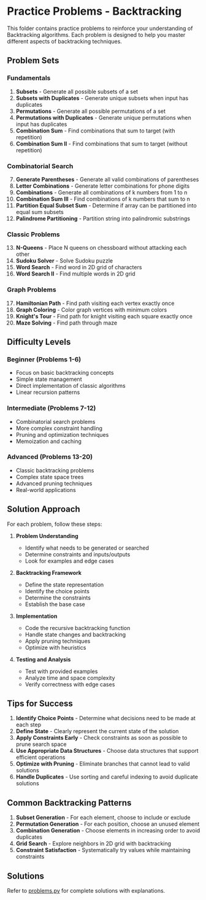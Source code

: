 # Practice Problems - Backtracking

This folder contains practice problems to reinforce your understanding of Backtracking algorithms. Each problem is designed to help you master different aspects of backtracking techniques.

## Problem Sets

### Fundamentals
1. **Subsets** - Generate all possible subsets of a set
2. **Subsets with Duplicates** - Generate unique subsets when input has duplicates
3. **Permutations** - Generate all possible permutations of a set
4. **Permutations with Duplicates** - Generate unique permutations when input has duplicates
5. **Combination Sum** - Find combinations that sum to target (with repetition)
6. **Combination Sum II** - Find combinations that sum to target (without repetition)

### Combinatorial Search
7. **Generate Parentheses** - Generate all valid combinations of parentheses
8. **Letter Combinations** - Generate letter combinations for phone digits
9. **Combinations** - Generate all combinations of k numbers from 1 to n
10. **Combination Sum III** - Find combinations of k numbers that sum to n
11. **Partition Equal Subset Sum** - Determine if array can be partitioned into equal sum subsets
12. **Palindrome Partitioning** - Partition string into palindromic substrings

### Classic Problems
13. **N-Queens** - Place N queens on chessboard without attacking each other
14. **Sudoku Solver** - Solve Sudoku puzzle
15. **Word Search** - Find word in 2D grid of characters
16. **Word Search II** - Find multiple words in 2D grid

### Graph Problems
17. **Hamiltonian Path** - Find path visiting each vertex exactly once
18. **Graph Coloring** - Color graph vertices with minimum colors
19. **Knight's Tour** - Find path for knight visiting each square exactly once
20. **Maze Solving** - Find path through maze

## Difficulty Levels

### Beginner (Problems 1-6)
- Focus on basic backtracking concepts
- Simple state management
- Direct implementation of classic algorithms
- Linear recursion patterns

### Intermediate (Problems 7-12)
- Combinatorial search problems
- More complex constraint handling
- Pruning and optimization techniques
- Memoization and caching

### Advanced (Problems 13-20)
- Classic backtracking problems
- Complex state space trees
- Advanced pruning techniques
- Real-world applications

## Solution Approach

For each problem, follow these steps:

1. **Problem Understanding**
   - Identify what needs to be generated or searched
   - Determine constraints and inputs/outputs
   - Look for examples and edge cases

2. **Backtracking Framework**
   - Define the state representation
   - Identify the choice points
   - Determine the constraints
   - Establish the base case

3. **Implementation**
   - Code the recursive backtracking function
   - Handle state changes and backtracking
   - Apply pruning techniques
   - Optimize with heuristics

4. **Testing and Analysis**
   - Test with provided examples
   - Analyze time and space complexity
   - Verify correctness with edge cases

## Tips for Success

1. **Identify Choice Points** - Determine what decisions need to be made at each step
2. **Define State** - Clearly represent the current state of the solution
3. **Apply Constraints Early** - Check constraints as soon as possible to prune search space
4. **Use Appropriate Data Structures** - Choose data structures that support efficient operations
5. **Optimize with Pruning** - Eliminate branches that cannot lead to valid solutions
6. **Handle Duplicates** - Use sorting and careful indexing to avoid duplicate solutions

## Common Backtracking Patterns

1. **Subset Generation** - For each element, choose to include or exclude
2. **Permutation Generation** - For each position, choose an unused element
3. **Combination Generation** - Choose elements in increasing order to avoid duplicates
4. **Grid Search** - Explore neighbors in 2D grid with backtracking
5. **Constraint Satisfaction** - Systematically try values while maintaining constraints

## Solutions

Refer to [problems.py](problems.py) for complete solutions with explanations.